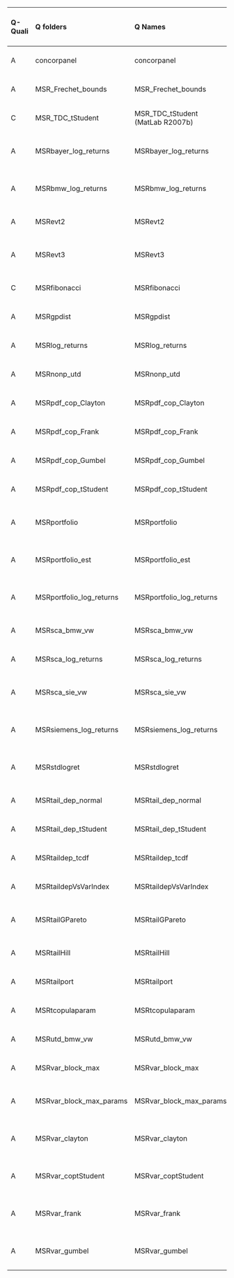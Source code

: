 |Q-Quali |Q folders                |Q Names                          |Descriptions stats           |Keywords stats           |Found SW  |Meta Info data fields      |Q Code    |Bad file names                       |
|:-------|:------------------------|:--------------------------------|:----------------------------|:------------------------|:---------|:--------------------------|:---------|:------------------------------------|
|A       |concorpanel              |concorpanel                      |20 word(s), 111 Character(s) |5: 5 (standard), 0 (new) |r         |q, p, a, d, k, df          |ok        |                                     |
|A       |MSR_Frechet_bounds       |MSR_Frechet_bounds               |18 word(s), 61 Character(s)  |5: 5 (standard), 0 (new) |matlab, r |q, p, a, d, k, s           |ok        |                                     |
|C       |MSR_TDC_tStudent         |MSR_TDC_tStudent (MatLab R2007b) |21 word(s), 105 Character(s) |6: 6 (standard), 0 (new) |matlab, r |q, p, a, d, k, sa          |NOT FOUND |                                     |
|A       |MSRbayer_log_returns     |MSRbayer_log_returns             |10 word(s), 57 Character(s)  |5: 5 (standard), 0 (new) |matlab    |q, p, a, d, k, df, s, sa   |ok        |                                     |
|A       |MSRbmw_log_returns       |MSRbmw_log_returns               |10 word(s), 55 Character(s)  |7: 7 (standard), 0 (new) |matlab, r |q, p, a, d, k, df, sa      |ok        |                                     |
|A       |MSRevt2                  |MSRevt2                          |22 word(s), 131 Character(s) |5: 5 (standard), 0 (new) |matlab, r |q, p, a, d, k, sa          |ok        |                                     |
|A       |MSRevt3                  |MSRevt3                          |16 word(s), 99 Character(s)  |5: 5 (standard), 0 (new) |matlab, r |q, p, a, d, k, o, sa       |ok        |                                     |
|C       |MSRfibonacci             |MSRfibonacci                     |12 word(s), 76 Character(s)  |6: 6 (standard), 0 (new) |matlab, r |q, p, a, d, k              |ok        |bad Q file names!:  MSRfibonacci.png |
|A       |MSRgpdist                |MSRgpdist                        |13 word(s), 91 Character(s)  |5: 5 (standard), 0 (new) |matlab, r |q, p, a, d, k, s           |ok        |                                     |
|A       |MSRlog_returns           |MSRlog_returns                   |11 word(s), 54 Character(s)  |6: 6 (standard), 0 (new) |matlab, r |q, p, a, d, k, df          |ok        |                                     |
|A       |MSRnonp_utd              |MSRnonp_utd                      |14 word(s), 98 Character(s)  |5: 5 (standard), 0 (new) |matlab    |q, p, a, d, k, s           |ok        |                                     |
|A       |MSRpdf_cop_Clayton       |MSRpdf_cop_Clayton               |11 word(s), 58 Character(s)  |5: 5 (standard), 0 (new) |matlab, r |q, p, a, d, k              |ok        |                                     |
|A       |MSRpdf_cop_Frank         |MSRpdf_cop_Frank                 |11 word(s), 56 Character(s)  |5: 5 (standard), 0 (new) |matlab, r |q, p, a, d, k, sa          |ok        |                                     |
|A       |MSRpdf_cop_Gumbel        |MSRpdf_cop_Gumbel                |12 word(s), 58 Character(s)  |5: 5 (standard), 0 (new) |matlab, r |q, p, a, d, k, sa          |ok        |                                     |
|A       |MSRpdf_cop_tStudent      |MSRpdf_cop_tStudent              |11 word(s), 52 Character(s)  |6: 6 (standard), 0 (new) |matlab, r |q, p, a, d, k, sa          |ok        |                                     |
|A       |MSRportfolio             |MSRportfolio                     |14 word(s), 51 Character(s)  |5: 5 (standard), 0 (new) |matlab, r |q, p, a, d, k, df, sa      |ok        |                                     |
|A       |MSRportfolio_est         |MSRportfolio_est                 |34 word(s), 197 Character(s) |5: 5 (standard), 0 (new) |matlab, r |q, p, a, d, k, df, s, sa   |ok        |                                     |
|A       |MSRportfolio_log_returns |MSRportfolio_log_returns         |16 word(s), 91 Character(s)  |6: 6 (standard), 0 (new) |matlab    |q, p, a, d, k, df, s, sa   |ok        |                                     |
|A       |MSRsca_bmw_vw            |MSRsca_bmw_vw                    |16 word(s), 93 Character(s)  |5: 5 (standard), 0 (new) |matlab, r |q, p, a, d, k, df          |ok        |                                     |
|A       |MSRsca_log_returns       |MSRsca_log_returns               |17 word(s), 86 Character(s)  |7: 7 (standard), 0 (new) |matlab, r |q, p, a, d, k, df          |ok        |                                     |
|A       |MSRsca_sie_vw            |MSRsca_sie_vw                    |12 word(s), 74 Character(s)  |5: 5 (standard), 0 (new) |matlab, r |q, p, a, d, k, df, s, sa   |ok        |                                     |
|A       |MSRsiemens_log_returns   |MSRsiemens_log_returns           |10 word(s), 59 Character(s)  |6: 6 (standard), 0 (new) |matlab, r |q, p, a, d, k, df, sa      |ok        |                                     |
|A       |MSRstdlogret             |MSRstdlogret                     |15 word(s), 82 Character(s)  |6: 6 (standard), 0 (new) |matlab, r |q, p, a, d, k, df, sa      |ok        |                                     |
|A       |MSRtail_dep_normal       |MSRtail_dep_normal               |18 word(s), 95 Character(s)  |5: 5 (standard), 0 (new) |matlab, r |q, p, a, d, k, sa          |ok        |                                     |
|A       |MSRtail_dep_tStudent     |MSRtail_dep_tStudent             |19 word(s), 97 Character(s)  |5: 5 (standard), 0 (new) |matlab, r |q, p, a, d, k, sa          |ok        |                                     |
|A       |MSRtaildep_tcdf          |MSRtaildep_tcdf                  |18 word(s), 112 Character(s) |5: 5 (standard), 0 (new) |matlab    |q, p, a, d, k, sa          |ok        |                                     |
|A       |MSRtaildepVsVarIndex     |MSRtaildepVsVarIndex             |14 word(s), 103 Character(s) |6: 6 (standard), 0 (new) |matlab    |q, p, a, d, k, sa          |ok        |                                     |
|A       |MSRtailGPareto           |MSRtailGPareto                   |28 word(s), 161 Character(s) |9: 9 (standard), 0 (new) |matlab, r |q, p, a, d, k, df, s       |ok        |                                     |
|A       |MSRtailHill              |MSRtailHill                      |20 word(s), 123 Character(s) |6: 6 (standard), 0 (new) |matlab, r |q, p, a, d, k, sa          |ok        |                                     |
|A       |MSRtailport              |MSRtailport                      |18 word(s), 112 Character(s) |6: 6 (standard), 0 (new) |r         |q, p, a, d, k, df          |ok        |                                     |
|A       |MSRtcopulaparam          |MSRtcopulaparam                  |14 word(s), 75 Character(s)  |6: 6 (standard), 0 (new) |matlab    |q, p, a, d, k, sa          |ok        |                                     |
|A       |MSRutd_bmw_vw            |MSRutd_bmw_vw                    |12 word(s), 70 Character(s)  |6: 6 (standard), 0 (new) |matlab, r |q, p, a, d, k, df          |ok        |                                     |
|A       |MSRvar_block_max         |MSRvar_block_max                 |19 word(s), 97 Character(s)  |7: 7 (standard), 0 (new) |matlab    |q, p, a, d, k, sa          |ok        |                                     |
|A       |MSRvar_block_max_params  |MSRvar_block_max_params          |22 word(s), 126 Character(s) |5: 5 (standard), 0 (new) |matlab, r |q, p, a, d, k, df, sa      |ok        |                                     |
|A       |MSRvar_clayton           |MSRvar_clayton                   |16 word(s), 81 Character(s)  |5: 5 (standard), 0 (new) |matlab    |q, p, a, d, k, i, o, sa, u |ok        |                                     |
|A       |MSRvar_coptStudent       |MSRvar_coptStudent               |14 word(s), 72 Character(s)  |7: 7 (standard), 0 (new) |matlab    |q, p, a, d, k, sa, u       |ok        |                                     |
|A       |MSRvar_frank             |MSRvar_frank                     |16 word(s), 86 Character(s)  |5: 5 (standard), 0 (new) |matlab    |q, p, a, d, k, sa, u       |ok        |                                     |
|A       |MSRvar_gumbel            |MSRvar_gumbel                    |15 word(s), 83 Character(s)  |5: 5 (standard), 0 (new) |matlab    |q, p, a, d, k, i, o, sa, u |ok        |                                     |
